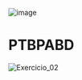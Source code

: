 ![image](https://github.com/user-attachments/assets/6db4d482-4c04-4693-a884-55a53e9a0678)
# PTBPABD
![Exercicio_02](https://github.com/user-attachments/assets/dca96944-ce22-4e34-80bd-996379dbd911)

